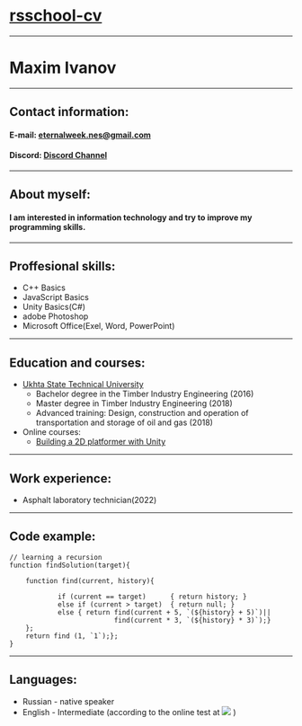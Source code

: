 # [rsschool-cv](https://github.com/eternalweek/rsschool-cv)
---
# Maxim Ivanov
---
## Contact information:
  
#### E-mail: eternalweek.nes@gmail.com
#### Discord: [Discord Channel](https://discord.gg/Ja6VSmhv6h) 
---  
## About myself:
#### I am interested in information technology and try to improve my programming skills.  
---
## Proffesional skills:
+ C++ Basics
+ JavaScript Basics
+ Unity Basics(C#)
+ adobe Photoshop
+ Microsoft Office(Exel, Word, PowerPoint)
---
## Education and courses:
+ [Ukhta State Technical University](https://www.ugtu.net/)   
   + Bachelor degree in the Timber Industry Engineering (2016) 
   + Master degree in Timber Industry Engineering (2018)
   + Advanced training: Design, construction and operation of transportation and storage of oil and gas (2018)
+ Online courses:
   + [Building a 2D platformer with Unity](https://www.udemy.com/course/unity-2019/)
---
## Work experience:  
+ Asphalt laboratory technician(2022)  
---
## Code example:  
```  
// learning a recursion  
function findSolution(target){

    function find(current, history){

            if (current == target)      { return history; }
            else if (current > target)  { return null; }
            else { return find(current + 5, `(${history} + 5)`)||
                          find(current * 3, `(${history} * 3)`);}
    };
    return find (1, `1`);};
}
```  
---
## Languages:  
+ Russian - native speaker
+ English - Intermediate (according to the online test at [![](https://a.storyblok.com/f/71234/103x24/da9ab91cbd/efset-logo_black.svg)](https://www.efset.org/) )
